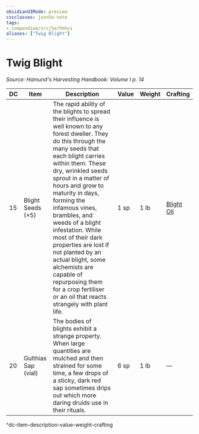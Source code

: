 ```yaml
---
obsidianUIMode: preview
cssclasses: json5e-note
tags:
- compendium/src/5e/hhhvi
aliases: ["Twig Blight"]
---
```

# Twig Blight
*Source: Hamund's Harvesting Handbook: Volume I p. 14* 

| DC | Item | Description | Value | Weight | Crafting |
|----|------|-------------|-------|--------|----------|
| 15 | Blight Seeds (×5) | The rapid ability of the blights to spread their influence is well known to any forest dweller. They do this through the many seeds that each blight carries within them. These dry, wrinkled seeds sprout in a matter of hours and grow to maturity in days, forming the infamous vines, brambles, and weeds of a blight infestation. While most of their dark properties are lost if not planted by an actual blight, some alchemists are capable of repurposing them for a crop fertiliser or an oil that reacts strangely with plant life. | 1 sp | 1 lb | [Blight Oil](compendium/items/blight-oil-hhhvi.md) |
| 20 | Gulthias Sap (vial) | The bodies of blights exhibit a strange property. When large quantities are mulched and then strained for some time, a few drops of a sticky, dark red sap sometimes drips out which more daring druids use in their rituals. | 6 sp | 1 lb | — |
^dc-item-description-value-weight-crafting